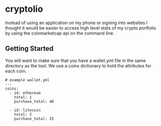 # cryptolio
Instead of using an application on my phone or signing into websites I thought it would be easier to access high level stats of my crypto portfolio by using the coinmarketcap api on the command line. 

## Getting Started
You will want to make sure that you have a wallet.yml file in the same directory as the tool. We use a coins dictionary to hold the attributes for each coin. 
```
# example wallet.yml
---
coins:
  - id: ethereum
    total: 1
    purchase_total: 40

  - id: litecoin
    total: 2
    purchase_total: 25
```

